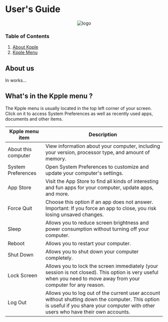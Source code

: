 # User's Guide

<p align="center">
    <img src="https://cdn.pling.com/img/c/a/8/0/6f07dbc2585f67f0036e77b64b333f93d7a6.png" alt="logo">
</p>

### Table of Contents
1. [About Kpple](#About-us)
2. [Kpple Menu](#Whats-in-the-Kpple-menu-)

## About us

In works...

## What's in the Kpple menu ?

The Kpple menu is usually located in the top left corner of your screen. Click on it to access System Preferences as well as recently used apps, documents and other items.

Kpple menu item | Description 
-- | -- 
About this computer | View information about your computer, including your version, processor type, and amount of memory.
System Preferences | Open System Preferences to customize and update your computer's settings. 
App Store | Visit the App Store to find all kinds of interesting and fun apps for your computer, update apps, and more. 
Force Quit | Choose this option if an app does not answer. Important: If you force an app to close, you risk losing unsaved changes.
Sleep | Allows you to reduce screen brightness and power consumption without turning off your computer.
Reboot | Allows you to restart your computer.
Shut Down | Allows you to shut down your computer completely.
Lock Screen | Allows you to lock the screen immediately (your session is not closed). This option is very useful when you need to move away from your computer for any reason.
Log Out | Allows you to log out of the current user account without shutting down the computer. This option is useful if you share your computer with other users who have their own accounts.



